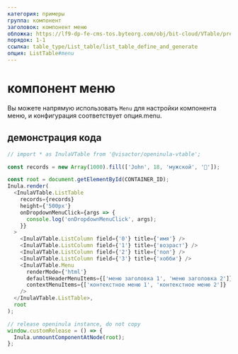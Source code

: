 ```yaml
---
категория: примеры
группа: компонент
заголовок: компонент меню
обложка: https://lf9-dp-fe-cms-tos.byteorg.com/obj/bit-cloud/VTable/preview/react-default-new.png
порядок: 1-1
ссылка: table_type/List_table/list_table_define_and_generate
опция: ListTable#menu
---
```


# компонент меню

Вы можете напрямую использовать `Menu` для настройки компонента меню, и конфигурация соответствует опция.menu.

## демонстрация кода

```javascript livedemo template=vtable-openinula
// import * as InulaVTable from '@visactor/openinula-vtable';

const records = new Array(1000).fill(['John', 18, 'мужской', '🏀']);

const root = document.getElementById(CONTAINER_ID);
Inula.render(
  <InulaVTable.ListTable
    records={records}
    height={'500px'}
    onDropdownMenuClick={args => {
      console.log('onDropdownMenuClick', args);
    }}
  >
    <InulaVTable.ListColumn field={'0'} title={'имя'} />
    <InulaVTable.ListColumn field={'1'} title={'возраст'} />
    <InulaVTable.ListColumn field={'2'} title={'пол'} />
    <InulaVTable.ListColumn field={'3'} title={'хобби'} />
    <InulaVTable.Menu
      renderMode={'html'}
      defaultHeaderMenuItems={['меню заголовка 1', 'меню заголовка 2']}
      contextMenuItems={['контекстное меню 1', 'контекстное меню 2']}
    />
  </InulaVTable.ListTable>,
  root
);

// release openinula instance, do not copy
window.customRelease = () => {
  Inula.unmountComponentAtNode(root);
};
```
